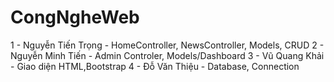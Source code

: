 # CongNgheWeb
1 - Nguyễn Tiến Trọng - HomeController, NewsController, Models, CRUD
2 - Nguyễn Minh Tiến - Admin Controler, Models/Dashboard
3 - Vũ Quang Khải - Giao diện HTML,Bootstrap
4 - Đỗ Văn Thiệu - Database, Connection
